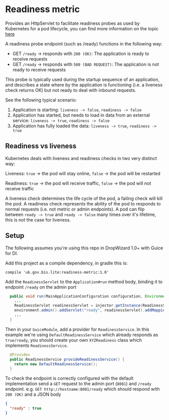 # Readiness metric

Provides an HttpServlet to facilitate readiness probes as used by Kubernetes for a pod lifecycle, you can find more information on the topic [here](https://kubernetes.io/docs/tasks/configure-pod-container/configure-liveness-readiness-probes/#define-readiness-probes)

A readiness probe endpoint (such as /ready) functions in the following way:
* GET `/ready` -> responds with `200 (OK)`: The application is ready to receive requests
* GET `/ready` -> responds with `500 (BAD REQUEST)`: The application is not ready to receive requests

This probe is typically used during the startup sequence of an application, and describes a state where by the application is functioning (i.e. a liveness check returns OK) but not ready to deal with inbound requests.

See the following typical scenario:
1. Application is starting: `liveness -> false`, `readiness -> false`
2. Application has started, but needs to load in data from an external service: `liveness -> true`, `readiness -> false`
3. Application has fully loaded the data: `liveness -> true`, `readiness -> true`

## Readiness vs liveness
Kubernetes deals with liveness and readiness checks in two very distinct way:

Liveness: `true` -> the pod will stay online, `false` -> the pod will be restarted

Readiness: `true` -> the pod will receive traffic, `false` -> the pod will not receive traffic

A liveness check determines the life cycle of the pod, a failing check will kill the pod. A readiness check represents 
the ability of the pod to responds to normal requests (i.e. not metric or admin endpoints). A pod can flip between 
`ready -> true` and `ready -> false` many times over it's lifetime, this is not the case for liveness.   

## Setup
The following assumes you're using this repo in DropWizard 1.0+ with Guice for DI.

Add this project as a compile dependency, in gradle this is:
```
compile 'uk.gov.bis.lite:readiness-metric:1.0'
```

Add the `ReadinessServlet` to the `Application#run` method body, binding it to endpoint `/ready` on the admin port
```java
  public void run(MainApplicationConfiguration configuration, Environment environment) {
    ...
    ReadinessServlet readinessServlet = injector.getInstance(ReadinessServlet.class);
    environment.admin().addServlet("ready", readinessServlet).addMapping("/ready");
    ...
  }
```

Then in your `GuiceModule`, add a provider for `ReadinessService`. In this example we're using `DefaultReadinessService` 
which already responds as `true/ready`, you should create your own `XYZReadiness` class which implements `ReadinessService`. 
```java
  @Provides
  public ReadinessService provideReadinessService() {
    return new DefaultReadinessService();
  }
```

To check the endpoint is correctly configured with the default implementation send a `GET` request to the admin port (`8081`) 
and `/ready` endpoint. e.g. `GET http://hostname:8081/ready` which should respond with `200 (OK)` and a JSON body 
```json
{
  "ready" : true
}
```